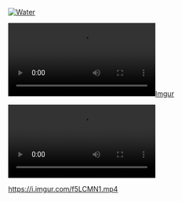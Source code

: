 

[![Water](https://imgur.com/f5LCMN1)](https://i.imgur.com/f5LCMN1.mp4 "Waterfall-bg")



[![Imgur](https://i.imgur.com/f5LCMN1.mp4)](https://i.imgur.com/f5LCMN1.mp4 "WaterFall")


![Imgur](https://i.imgur.com/f5LCMN1.mp4)

https://i.imgur.com/f5LCMN1.mp4


<blockquote class="imgur-embed-pub" lang="en" data-id="a/f5LCMN1" data-context="false" ><a href="//imgur.com/a/f5LCMN1"></a></blockquote><script async src="//s.imgur.com/min/embed.js" charset="utf-8"></script>



